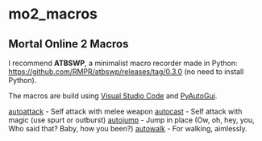# mo2_macros
## Mortal Online 2 Macros


I recommend **ATBSWP**, a minimalist macro recorder made in Python: https://github.com/RMPR/atbswp/releases/tag/0.3.0 (no need to install Python).

The macros are build using [Visual Studio Code](https://code.visualstudio.com/download) and [PyAutoGui](https://pyautogui.readthedocs.io/en/latest/keyboard.html#keyboard-keys).

[autoattack](https://github.com/tempusthales/mo2_macros/blob/main/autoattack) - Self attack with melee weapon
[autocast](https://github.com/tempusthales/mo2_macros/blob/main/autocast)     - Self attack with magic (use spurt or outburst)
[autojump](https://github.com/tempusthales/mo2_macros/blob/main/autojump)     - Jump in place (Ow, oh, hey, you, Who said that? Baby, how you been?)
[autowalk](https://github.com/tempusthales/mo2_macros/blob/main/autowalk)     - For walking, aimlessly.
